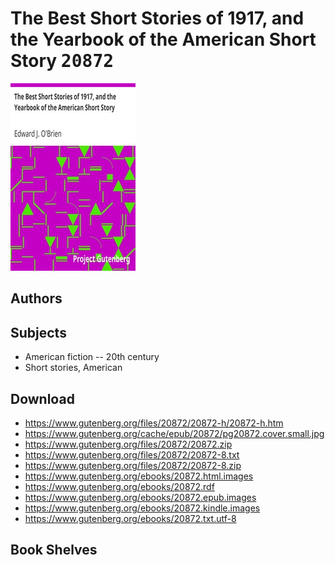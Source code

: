 # The Best Short Stories of 1917, and the Yearbook of the American Short Story <kbd>20872</kbd>

![](./cover.medium.jpg "")

## Authors



## Subjects


 - American fiction -- 20th century
 - Short stories, American

## Download


 - https://www.gutenberg.org/files/20872/20872-h/20872-h.htm
 - https://www.gutenberg.org/cache/epub/20872/pg20872.cover.small.jpg
 - https://www.gutenberg.org/files/20872/20872.zip
 - https://www.gutenberg.org/files/20872/20872-8.txt
 - https://www.gutenberg.org/files/20872/20872-8.zip
 - https://www.gutenberg.org/ebooks/20872.html.images
 - https://www.gutenberg.org/ebooks/20872.rdf
 - https://www.gutenberg.org/ebooks/20872.epub.images
 - https://www.gutenberg.org/ebooks/20872.kindle.images
 - https://www.gutenberg.org/ebooks/20872.txt.utf-8

## Book Shelves



